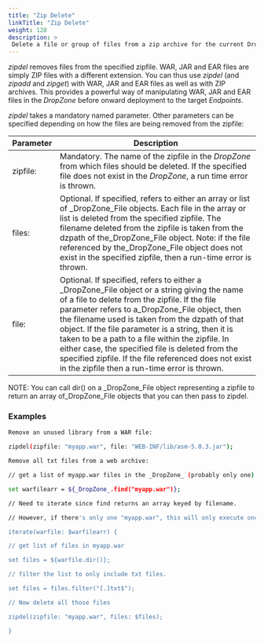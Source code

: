 ```yaml
---
title: "Zip Delete"
linkTitle: "Zip Delete"
weight: 128
description: >
 Delete a file or group of files from a zip archive for the current DropZone.  
---
```


_zipdel_ removes files from the specified zipfile. WAR, JAR and EAR files are simply ZIP files with a different extension. You can thus use _zipdel_ (and _zipadd_ and _zipget_) with WAR, JAR and EAR files as well as with ZIP archives. This provides a powerful way of manipulating WAR, JAR and EAR files in the _DropZone_ before onward deployment to the target _Endpoints_.

_zipdel_ takes a mandatory named parameter. Other parameters can be specified depending on how the files are being removed from the zipfile:

| Parameter | Description                                                                                                                                                                                                                                                                                                                                                                                                                                                                                                               |
|-----------|---------------------------------------------------------------------------------------------------------------------------------------------------------------------------------------------------------------------------------------------------------------------------------------------------------------------------------------------------------------------------------------------------------------------------------------------------------------------------------------------------------------------------|
| zipfile:  | Mandatory. The name of the zipfile in the _DropZone_ from which files should be deleted. If the specified file does not exist in the _DropZone_, a run time error is thrown.                                                                                                                                                                                                                                                                                                                                              |
| files:    | Optional. If specified, refers to either an array or list of _DropZone_File objects. Each file in the array or list is deleted from the specified zipfile. The filename deleted from the zipfile is taken from the dzpath of the_DropZone_File object. Note: if the file referenced by the_DropZone_File object does not exist in the specified zipfile, then a run-time error is thrown.                                                                                                                                 |
| file:     | Optional. If specified, refers to either a _DropZone_File object or a string giving the name of a file to delete from the zipfile. If the file parameter refers to a_DropZone_File object, then the filename used is taken from the dzpath of that object. If the file parameter is a string, then it is taken to be a path to a file within the zipfile. In either case, the specified file is deleted from the specified zipfile. If the file referenced does not exist in the zipfile then a run-time error is thrown. |

NOTE: You can call dir() on a _DropZone_File object representing a zipfile to return an array of_DropZone_File objects that you can then pass to zipdel.

### Examples

```bash
Remove an unused library from a WAR file:

zipdel(zipfile: "myapp.war", file: "WEB-INF/lib/asm-5.0.3.jar");
```

```bash
Remove all txt files from a web archive:

// get a list of myapp.war files in the _DropZone_ (probably only one)

set warfilearr = ${_DropZone_.find("myapp.war")};

// Need to iterate since find returns an array keyed by filename.

// However, if there's only one "myapp.war", this will only execute once.

iterate(warfile: $warfilearr) {

// get list of files in myapp.war

set files = ${warfile.dir()};

// filter the list to only include txt files.

set files = files.filter("[.]txt$");

// Now delete all those files

zipdel(zipfile: "myapp.war", files: $files);

}
```
